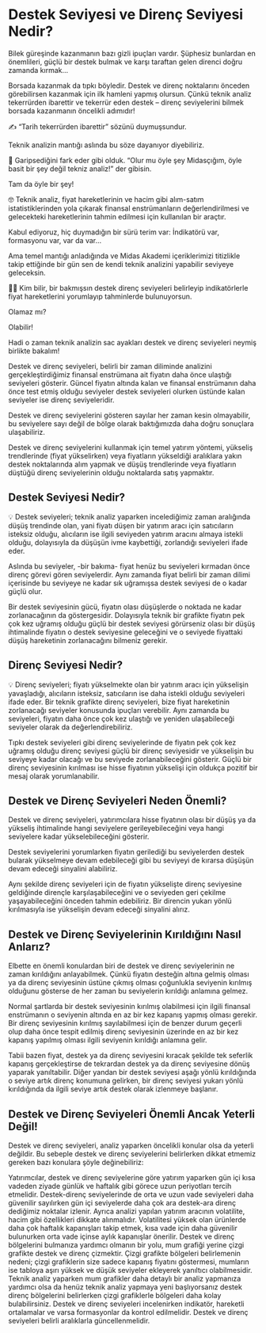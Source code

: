 # Destek Seviyesi ve Direnç Seviyesi Nedir?

Bilek güreşinde kazanmanın bazı gizli ipuçları vardır. Şüphesiz bunlardan en önemlileri, güçlü bir destek bulmak ve karşı taraftan gelen direnci doğru zamanda kırmak…

Borsada kazanmak da tıpkı böyledir. Destek ve direnç noktalarını önceden görebilirsen kazanmak için ilk hamleni yapmış olursun. Çünkü teknik analiz tekerrürden ibarettir ve tekerrür eden destek – direnç seviyelerini bilmek borsada kazanmanın öncelikli adımıdır!

✍ “Tarih tekerrürden ibarettir” sözünü duymuşsundur. 

Teknik analizin mantığı aslında bu söze dayanıyor diyebiliriz.

🤔 Garipsediğini fark eder gibi olduk. “Olur mu öyle şey Midasçığım, öyle basit bir şey değil tekniz analiz!” der gibisin.

Tam da öyle bir şey!

🤓 Teknik analiz, fiyat hareketlerinin ve hacim gibi alım-satım istatistiklerinden yola çıkarak finansal enstrümanların değerlendirilmesi ve gelecekteki hareketlerinin tahmin edilmesi için kullanılan bir araçtır.

Kabul ediyoruz, hiç duymadığın bir sürü terim var: İndikatörü var, formasyonu var, var da var…

Ama temel mantığı anladığında ve Midas Akademi içeriklerimizi titizlikle takip ettiğinde bir gün sen de kendi teknik analizini yapabilir seviyeye geleceksin.

💁‍♀️ Kim bilir, bir bakmışsın destek direnç seviyeleri belirleyip indikatörlerle fiyat hareketlerini yorumlayıp tahminlerde bulunuyorsun.

Olamaz mı?

Olabilir! 

Hadi o zaman teknik analizin sac ayakları destek ve direnç seviyeleri neymiş birlikte bakalım!

Destek ve direnç seviyeleri, belirli bir zaman diliminde analizini gerçekleştirdiğimiz finansal enstrümana ait fiyatın daha önce ulaştığı seviyeleri gösterir. Güncel fiyatın altında kalan ve finansal enstrümanın daha önce test etmiş olduğu seviyeler destek seviyeleri olurken üstünde kalan seviyeler ise direnç seviyeleridir. 

Destek ve direnç seviyelerini gösteren sayılar her zaman kesin olmayabilir, bu seviyelere sayı değil de bölge olarak baktığımızda daha doğru sonuçlara ulaşabiliriz. 

Destek ve direnç seviyelerini kullanmak için temel yatırım yöntemi, yükseliş trendlerinde (fiyat yükselirken) veya fiyatların yükseldiği aralıklara yakın destek noktalarında alım yapmak ve düşüş trendlerinde veya fiyatların düştüğü direnç seviyelerinin olduğu noktalarda satış yapmaktır.

## Destek Seviyesi Nedir?
💡 Destek seviyeleri; teknik analiz yaparken incelediğimiz zaman aralığında düşüş trendinde olan, yani fiyatı düşen bir yatırım aracı için satıcıların isteksiz olduğu, alıcıların ise ilgili seviyeden yatırım aracını almaya istekli olduğu, dolayısıyla da düşüşün ivme kaybettiği, zorlandığı seviyeleri ifade eder.

Aslında bu seviyeler, -bir bakıma- fiyat henüz bu seviyeleri kırmadan önce direnç görevi gören seviyelerdir. Aynı zamanda fiyat belirli bir zaman dilimi içerisinde bu seviyeye ne kadar sık uğramışsa destek seviyesi de o kadar güçlü olur.  

Bir destek seviyesinin gücü, fiyatın olası düşüşlerde o noktada ne kadar zorlanacağının da göstergesidir. Dolayısıyla teknik bir grafikte fiyatın pek çok kez uğramış olduğu güçlü bir destek seviyesi görürseniz olası bir düşüş ihtimalinde fiyatın o destek seviyesine geleceğini ve o seviyede fiyattaki düşüş hareketinin zorlanacağını bilmeniz gerekir.

## Direnç Seviyesi Nedir?
💡 Direnç seviyeleri; fiyatı yükselmekte olan bir yatırım aracı için yükselişin yavaşladığı, alıcıların isteksiz, satıcıların ise daha istekli olduğu seviyeleri ifade eder. Bir teknik grafikte direnç seviyeleri, bize fiyat hareketinin zorlanacağı seviyeler konusunda ipuçları verebilir. Aynı zamanda bu seviyeleri, fiyatın daha önce çok kez ulaştığı ve yeniden ulaşabileceği seviyeler olarak da değerlendirebiliriz.

Tıpkı destek seviyeleri gibi direnç seviyelerinde de fiyatın pek çok kez uğramış olduğu direnç seviyesi güçlü bir direnç seviyesidir ve yükselişin bu seviyeye kadar olacağı ve bu seviyede zorlanabileceğini gösterir. Güçlü bir direnç seviyesinin kırılması ise hisse fiyatının yükselişi için oldukça pozitif bir mesaj olarak yorumlanabilir.

## Destek ve Direnç Seviyeleri Neden Önemli?
Destek ve direnç seviyeleri, yatırımcılara hisse fiyatının olası bir düşüş ya da yükseliş ihtimalinde hangi seviyelere gerileyebileceğini veya hangi seviyelere kadar yükselebileceğini gösterir. 

Destek seviyelerini yorumlarken fiyatın gerilediği bu seviyelerden destek bularak yükselmeye devam edebileceği gibi bu seviyeyi de kırarsa düşüşün devam edeceği sinyalini alabiliriz.

Aynı şekilde direnç seviyeleri için de fiyatın yükselişte direnç seviyesine geldiğinde dirençle karşılaşabileceğini ve o seviyeden geri çekilme yaşayabileceğini önceden tahmin edebiliriz. Bir direncin yukarı yönlü kırılmasıyla ise yükselişin devam edeceği sinyalini alırız.

## Destek ve Direnç Seviyelerinin Kırıldığını Nasıl Anlarız?
Elbette en önemli konulardan biri de destek ve direnç seviyelerinin ne zaman kırıldığını anlayabilmek. Çünkü fiyatın desteğin altına gelmiş olması ya da direnç seviyesinin üstüne çıkmış olması çoğunlukla seviyenin kırılmış olduğunu gösterse de her zaman bu seviyelerin kırıldığı anlamına gelmez.

Normal şartlarda bir destek seviyesinin kırılmış olabilmesi için ilgili finansal enstrümanın o seviyenin altında en az bir kez kapanış yapmış olması gerekir.  Bir direnç seviyesinin kırılmış sayılabilmesi için de benzer durum geçerli olup daha önce tespit edilmiş direnç seviyesinin üzerinde en az bir kez kapanış yapılmış olması ilgili seviyenin kırıldığı anlamına gelir. 

Tabii bazen fiyat, destek ya da direnç seviyesini kıracak şekilde tek seferlik kapanış gerçekleştirse de tekrardan destek ya da direnç seviyesine dönüş yaparak yanıltabilir. Diğer yandan bir destek seviyesi aşağı yönlü kırıldığında o seviye artık direnç konumuna gelirken, bir direnç seviyesi yukarı yönlü kırıldığında da ilgili seviye artık destek olarak izlenmeye başlanır.

## Destek ve Direnç Seviyeleri Önemli Ancak Yeterli Değil!
Destek ve direnç seviyeleri, analiz yaparken öncelikli konular olsa da yeterli değildir. Bu sebeple destek ve direnç seviyelerini belirlerken dikkat etmemiz gereken bazı konulara şöyle değinebiliriz: 

Yatırımcılar, destek ve direnç seviyelerine göre yatırım yaparken gün içi kısa vadeden ziyade günlük ve haftalık gibi görece uzun periyotları tercih etmelidir. Destek-direnç seviyelerinde de orta ve uzun vade seviyeleri daha güvenilir sayılırken gün içi seviyelerde daha çok ara destek-ara direnç dediğimiz noktalar izlenir.
Ayrıca analizi yapılan yatırım aracının volatilite, hacim gibi özellikleri dikkate alınmalıdır. Volatilitesi yüksek olan ürünlerde daha çok haftalık kapanışları takip etmek, kısa vade için daha güvenilir bulunurken orta vade içinse aylık kapanışlar önerilir.
Destek ve direnç bölgelerini bulmanıza yardımcı olmanın bir yolu, mum grafiği yerine çizgi grafikte destek ve direnç çizmektir. Çizgi grafikte bölgeleri belirlemenin nedeni; çizgi grafiklerin size sadece kapanış fiyatını göstermesi, mumların ise tabloya aşırı yüksek ve düşük seviyeler ekleyerek yanıltıcı olabilmesidir. Teknik analiz yaparken mum grafikler daha detaylı bir analiz yapmanıza yardımcı olsa da henüz teknik analiz yapmaya yeni başlıyorsanız destek direnç bölgelerini belirlerken çizgi grafiklerle bölgeleri daha kolay bulabilirsiniz.
Destek ve direnç seviyeleri incelenirken indikatör, hareketli ortalamalar ve varsa formasyonlar da kontrol edilmelidir.
Destek ve direnç seviyeleri belirli aralıklarla güncellenmelidir.
